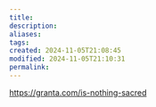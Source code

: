 ```yaml
---
title: 
description: 
aliases: 
tags: 
created: 2024-11-05T21:08:45
modified: 2024-11-05T21:10:31
permalink: 
---
```



https://granta.com/is-nothing-sacred
